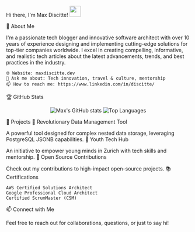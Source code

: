 Hi there, I'm Max Discitte! <img src="https://media.giphy.com/media/hvRJCLFzcasrR4ia7z/giphy.gif" width="30px">

🚀 About Me

I'm a passionate tech blogger and innovative software architect with over 10 years of experience designing and implementing cutting-edge solutions for top-tier companies worldwide. I excel in creating compelling, informative, and realistic tech articles about the latest advancements, trends, and best practices in the industry.

    🌐 Website: maxdiscitte.dev
    💬 Ask me about: Tech innovation, travel & culture, mentorship
    📫 How to reach me: https://www.linkedin.com/in/discitte/

🏆 GitHub Stats
<div align="center">
  <img src="https://github-readme-stats.vercel.app/api?username=discitte&show_icons=true&theme=radical&hide=prs,issues,contribs" alt="Max's GitHub stats" />
  <img src="https://github-readme-stats.vercel.app/api/top-langs/?username=discitte&layout=compact&theme=radical" alt="Top Languages" />
</div>

🌟 Projects
🔹 Revolutionary Data Management Tool

A powerful tool designed for complex nested data storage, leveraging PostgreSQL JSONB capabilities.
🔹 Youth Tech Hub

An initiative to empower young minds in Zurich with tech skills and mentorship.
🔹 Open Source Contributions

Check out my contributions to high-impact open-source projects.
📚 Certifications

    AWS Certified Solutions Architect
    Google Professional Cloud Architect
    Certified ScrumMaster (CSM)

📫 Connect with Me

Feel free to reach out for collaborations, questions, or just to say hi!
